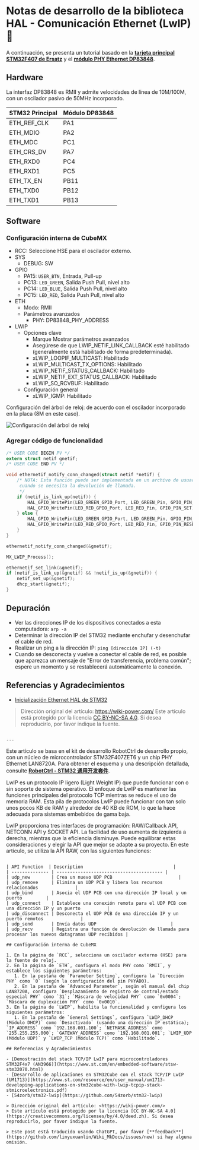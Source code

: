 # Notas de desarrollo de la biblioteca HAL - Comunicación Ethernet (LwIP) 🚧

A continuación, se presenta un tutorial basado en la [**tarjeta principal STM32F407 de Ersatz**](https://item.taobao.com/item.htm?spm=a230r.1.14.16.57314534365ZlN&id=569068950037&ns=1&abbucket=4#detail) y el [**módulo PHY Ethernet DP83848**](https://item.taobao.com/item.htm?spm=a230r.1.14.1.38df5bd3YTS6rE&id=12873819988&ns=1&abbucket=4#detail).

## Hardware

La interfaz DP83848 es RMII y admite velocidades de línea de 10M/100M, con un oscilador pasivo de 50MHz incorporado.

| STM32 Principal | Módulo DP83848 |
| ----------- | ------------ |
| ETH_REF_CLK | PA1          |
| ETH_MDIO    | PA2          |
| ETH_MDC     | PC1          |
| ETH_CRS_DV  | PA7          |
| ETH_RXD0    | PC4          |
| ETH_RXD1    | PC5          |
| ETH_TX_EN   | PB11         |
| ETH_TXD0    | PB12         |
| ETH_TXD1    | PB13         |

## Software

### Configuración interna de CubeMX

- RCC: Seleccione HSE para el oscilador externo.
- SYS
  - DEBUG: SW
- GPIO
  - PA15: `USER_BTN`, Entrada, Pull-up
  - PC13: `LED_GREEN`, Salida Push Pull, nivel alto
  - PC14: `LED_BLUE`, Salida Push Pull, nivel alto
  - PC15: `LED_RED`, Salida Push Pull, nivel alto
- ETH
  - Modo: RMII
  - Parámetros avanzados
    - PHY: DP83848_PHY_ADDRESS
- LWIP
  - Opciones clave
    - Marque Mostrar parámetros avanzados
    - Asegúrese de que LWIP_NETIF_LINK_CALLBACK esté habilitado (generalmente está habilitado de forma predeterminada).
    - xLWIP_LOOPIF_MULTICAST: Habilitado
    - xLWIP_MULTICAST_TX_OPTIONS: Habilitado
    - xLWIP_NETIF_STATUS_CALLBACK: Habilitado
    - xLWIP_NETIF_EXT_STATUS_CALLBACK: Habilitado
    - xLWIP_SO_RCVBUF: Habilitado
  - Configuración general
    - xLWIP_IGMP: Habilitado

Configuración del árbol de reloj: de acuerdo con el oscilador incorporado en la placa (8M en este caso).

![Configuración del árbol de reloj](https://img.wiki-power.com/d/wiki-media/img/20220702145310.png)

### Agregar código de funcionalidad

```c title="main.c"
/* USER CODE BEGIN PV */
extern struct netif gnetif;
/* USER CODE END PV */
```



```c
void ethernetif_notify_conn_changed(struct netif *netif) {
	/* NOTA: Esta función puede ser implementada en un archivo de usuario
	 cuando se necesita la devolución de llamada.
	 */
	if (netif_is_link_up(netif)) {
		HAL_GPIO_WritePin(LED_GREEN_GPIO_Port, LED_GREEN_Pin, GPIO_PIN_RESET);
		HAL_GPIO_WritePin(LED_RED_GPIO_Port, LED_RED_Pin, GPIO_PIN_SET);
	} else {
		HAL_GPIO_WritePin(LED_GREEN_GPIO_Port, LED_GREEN_Pin, GPIO_PIN_SET);
		HAL_GPIO_WritePin(LED_RED_GPIO_Port, LED_RED_Pin, GPIO_PIN_RESET);
	}
}

ethernetif_notify_conn_changed(&gnetif);

MX_LWIP_Process();
```

```c title="lwip.c"
ethernetif_set_link(&gnetif);
if (netif_is_link_up(&gnetif) && !netif_is_up(&gnetif)) {
	netif_set_up(&gnetif);
	dhcp_start(&gnetif);
}
```

## Depuración

- Ver las direcciones IP de los dispositivos conectados a esta computadora: `arp -a`
- Determinar la dirección IP del STM32 mediante enchufar y desenchufar el cable de red.
- Realizar un ping a la dirección IP: `ping [dirección IP] (-t)`
- Cuando se desconecta y vuelve a conectar el cable de red, es posible que aparezca un mensaje de "Error de transferencia, problema común"; espere un momento y se restablecerá automáticamente la conexión.

## Referencias y Agradecimientos

- [Inicialización Ethernet HAL de STM32](https://blog.naver.com/eziya76/221852430347)

> Dirección original del artículo: <https://wiki-power.com/>
> Este artículo está protegido por la licencia [CC BY-NC-SA 4.0](https://creativecommons.org/licenses/by/4.0/deed.zh). Si desea reproducirlo, por favor indique la fuente.
```

---

```
Este artículo se basa en el kit de desarrollo RobotCtrl de desarrollo propio, con un núcleo de microcontrolador STM32F407ZET6 y un chip PHY Ethernet LAN8720A. Para obtener el esquema y una descripción detallada, consulte [**RobotCtrl - STM32 通用开发套件**](https://wiki-power.com/RobotCtrl-STM32%E9%80%9A%E7%94%A8%E5%BC%80%E5%8F%91%E5%A5%97%E4%BB%B6).

LwIP es un protocolo IP ligero (Light Weight IP) que puede funcionar con o sin soporte de sistema operativo. El enfoque de LwIP es mantener las funciones principales del protocolo TCP mientras se reduce el uso de memoria RAM. Esta pila de protocolos LwIP puede funcionar con tan solo unos pocos KB de RAM y alrededor de 40 KB de ROM, lo que la hace adecuada para sistemas embebidos de gama baja.

LwIP proporciona tres interfaces de programación: RAW/Callback API, NETCONN API y SOCKET API. La facilidad de uso aumenta de izquierda a derecha, mientras que la eficiencia disminuye. Puede equilibrar estas consideraciones y elegir la API que mejor se adapte a su proyecto. En este artículo, se utiliza la API RAW, con las siguientes funciones:
```

| API Function  | Description                                  |
| -------------- | ---------------------------------------- |
| udp_new        | Crea un nuevo UDP PCB                         |
| udp_remove     | Elimina un UDP PCB y libera los recursos relacionados              |
| udp_bind       | Asocia el UDP PCB con una dirección IP local y un puerto         |
| udp_connect    | Establece una conexión remota para el UDP PCB con una dirección IP y un puerto          |
| udp_disconnect | Desconecta el UDP PCB de una dirección IP y un puerto remotos              |
| udp_send       | Envía datos UDP                            |
| udp_recv       | Registra una función de devolución de llamada para procesar los nuevos datagramas UDP recibidos |

## Configuración interna de CubeMX

1. En la página de `RCC`, selecciona un oscilador externo (HSE) para la fuente de reloj.
2. En la página de `ETH`, configura el modo PHY como `RMII`, y establece los siguientes parámetros:
   1. En la pestaña de `Parameter Setting`, configura la `Dirección PHY` como `0` (según la configuración del pin PHYAD0).
   2. En la pestaña de `Advanced Parameter`, según el manual del chip LAN8720A, configura `Desplazamiento de registro de control/estado especial PHY` como `31`; `Máscara de velocidad PHY` como `0x0004`; `Máscara de duplexación PHY` como `0x0010`.
3. En la página de `LWIP`, habilita la funcionalidad y configura los siguientes parámetros:
   1. En la pestaña de `General Settings`, configura `LWIP_DHCP (Módulo DHCP)` como `Desactivado` (usando una dirección IP estática); `IP_ADDRESS` como `192.168.001.100`; `NETMASK_ADDRESS` como `255.255.255.000`; `GATEWAY_ADDRESS` como `192.168.001.001`; `LWIP_UDP (Módulo UDP)` y `LWIP_TCP (Módulo TCP)` como `Habilitado`.

## Referencias y Agradecimientos

- [Demostración del stack TCP/IP LwIP para microcontroladores STM32F4x7 (AN3966)](https://www.st.com/en/embedded-software/stsw-stm32070.html)
- [Desarrollo de aplicaciones en STM32Cube con el stack TCP/IP LwIP (UM1713)](https://www.st.com/resource/en/user_manual/um1713-developing-applications-on-stm32cube-with-lwip-tcpip-stack-stmicroelectronics.pdf)
- [54zorb/stm32-lwip](https://github.com/54zorb/stm32-lwip)

> Dirección original del artículo: <https://wiki-power.com/>
> Este artículo está protegido por la licencia [CC BY-NC-SA 4.0](https://creativecommons.org/licenses/by/4.0/deed.zh). Si desea reproducirlo, por favor indique la fuente.

> Este post está traducido usando ChatGPT, por favor [**feedback**](https://github.com/linyuxuanlin/Wiki_MkDocs/issues/new) si hay alguna omisión.